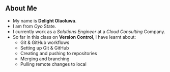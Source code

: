 ## About Me
- My name is **Delight Olaoluwa**.
- I am from *Oyo* State.
- I currently work as a *Solutions Engineer* at a *Cloud Consulting* Company.
- So far in this class on **Version Control**, I have learnt about:
    - Git & GitHub workflows
    - Setting up Git & GitHub 
    - Creating and pushing to repositories
    - Merging and branching
    - Pulling remote changes to local